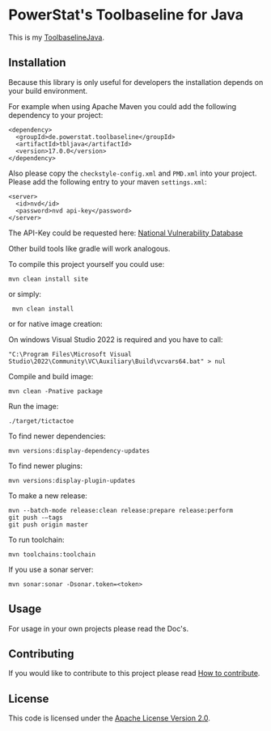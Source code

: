 # PowerStat's Toolbaseline for Java

This is my [ToolbaselineJava](https://www.powerstat.de/ToolbaselineJava.html).

## Installation

Because this library is only useful for developers the installation depends on your build environment.

For example when using Apache Maven you could add the following dependency to your project:

    <dependency>
      <groupId>de.powerstat.toolbaseline</groupId>
      <artifactId>tbljava</artifactId>
      <version>17.0.0</version>
    </dependency>

Also please copy the `checkstyle-config.xml` and `PMD.xml` into your project.
Please add the following entry to your maven `settings.xml`:

    <server>
      <id>nvd</id>
      <password>nvd api-key</password>
    </server>

The API-Key could be requested here: [National Vulnerability Database](https://nvd.nist.gov/developers/request-an-api-key)


Other build tools like gradle will work analogous.

To compile this project yourself you could use:

    mvn clean install site
    
or simply:

     mvn clean install

or for native image creation:

On windows Visual Studio 2022 is required and you have to call:

    "C:\Program Files\Microsoft Visual Studio\2022\Community\VC\Auxiliary\Build\vcvars64.bat" > nul

Compile and build image:

    mvn clean -Pnative package
    
Run the image:

    ./target/tictactoe

To find newer dependencies:

    mvn versions:display-dependency-updates
    
To find newer plugins:

    mvn versions:display-plugin-updates
    
To make a new release:

    mvn --batch-mode release:clean release:prepare release:perform
    git push -–tags
    git push origin master
        
To run toolchain:

    mvn toolchains:toolchain
    
If you use a sonar server:

    mvn sonar:sonar -Dsonar.token=<token>


## Usage

For usage in your own projects please read the Doc's.

## Contributing

If you would like to contribute to this project please read [How to contribute](CONTRIBUTING.md).

## License

This code is licensed under the [Apache License Version 2.0](LICENSE.md).

